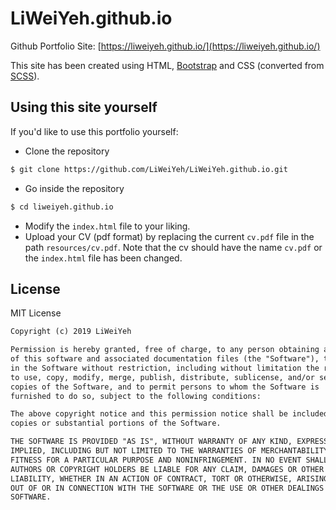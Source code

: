# LiWeiYeh.github.io

Github Portfolio Site: [https://liweiyeh.github.io/](https://liweiyeh.github.io/)

This site has been created using HTML, [Bootstrap](https://getbootstrap.com/) and CSS (converted from [SCSS](https://sass-lang.com/)).



## Using this site yourself

If you'd like to use this portfolio yourself:

- Clone the repository
```markdown
$ git clone https://github.com/LiWeiYeh/LiWeiYeh.github.io.git
```
- Go inside the repository
```markdown
$ cd liweiyeh.github.io
```
- Modify the `index.html` file to your liking.
- Upload your CV (pdf format) by replacing the current `cv.pdf` file in the path `resources/cv.pdf`. Note that the cv should have the name `cv.pdf` or the `index.html` file has been changed.




## License

MIT License

```markdown
Copyright (c) 2019 LiWeiYeh

Permission is hereby granted, free of charge, to any person obtaining a copy
of this software and associated documentation files (the "Software"), to deal
in the Software without restriction, including without limitation the rights
to use, copy, modify, merge, publish, distribute, sublicense, and/or sell
copies of the Software, and to permit persons to whom the Software is
furnished to do so, subject to the following conditions:

The above copyright notice and this permission notice shall be included in all
copies or substantial portions of the Software.

THE SOFTWARE IS PROVIDED "AS IS", WITHOUT WARRANTY OF ANY KIND, EXPRESS OR
IMPLIED, INCLUDING BUT NOT LIMITED TO THE WARRANTIES OF MERCHANTABILITY,
FITNESS FOR A PARTICULAR PURPOSE AND NONINFRINGEMENT. IN NO EVENT SHALL THE
AUTHORS OR COPYRIGHT HOLDERS BE LIABLE FOR ANY CLAIM, DAMAGES OR OTHER
LIABILITY, WHETHER IN AN ACTION OF CONTRACT, TORT OR OTHERWISE, ARISING FROM,
OUT OF OR IN CONNECTION WITH THE SOFTWARE OR THE USE OR OTHER DEALINGS IN THE
SOFTWARE.
```
